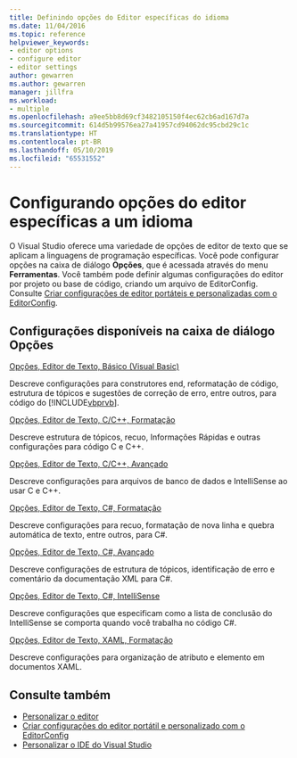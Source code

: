```yaml
---
title: Definindo opções do Editor específicas do idioma
ms.date: 11/04/2016
ms.topic: reference
helpviewer_keywords:
- editor options
- configure editor
- editor settings
author: gewarren
ms.author: gewarren
manager: jillfra
ms.workload:
- multiple
ms.openlocfilehash: a9ee5bb8d69cf3482105150f4ec62cb6ad167d7a
ms.sourcegitcommit: 614d5b99576ea27a41957cd94062dc95cbd29c1c
ms.translationtype: HT
ms.contentlocale: pt-BR
ms.lasthandoff: 05/10/2019
ms.locfileid: "65531552"
---
```

# <a name="setting-language-specific-editor-options"></a>Configurando opções do editor específicas a um idioma

O Visual Studio oferece uma variedade de opções de editor de texto que se aplicam a linguagens de programação específicas. Você pode configurar opções na caixa de diálogo **Opções**, que é acessada através do menu **Ferramentas**. Você também pode definir algumas configurações do editor por projeto ou base de código, criando um arquivo de EditorConfig. Consulte [Criar configurações de editor portáteis e personalizadas com o EditorConfig](../../ide/create-portable-custom-editor-options.md).

## <a name="settings-available-in-the-options-dialog-box"></a>Configurações disponíveis na caixa de diálogo Opções

 [Opções, Editor de Texto, Básico (Visual Basic)](../../ide/reference/options-text-editor-basic-visual-basic.md)

 Descreve configurações para construtores end, reformatação de código, estrutura de tópicos e sugestões de correção de erro, entre outros, para código do [!INCLUDE[vbprvb](../../code-quality/includes/vbprvb_md.md)].

 [Opções, Editor de Texto, C/C++, Formatação](../../ide/reference/options-text-editor-c-cpp-formatting.md)

 Descreve estrutura de tópicos, recuo, Informações Rápidas e outras configurações para código C e C++.

 [Opções, Editor de Texto, C/C++, Avançado](../../ide/reference/options-text-editor-c-cpp-advanced.md)

 Descreve configurações para arquivos de banco de dados e IntelliSense ao usar C e C++.

 [Opções, Editor de Texto, C#, Formatação](../../ide/reference/options-text-editor-csharp-formatting.md)

 Descreve configurações para recuo, formatação de nova linha e quebra automática de texto, entre outros, para C#.

 [Opções, Editor de Texto, C#, Avançado](../../ide/reference/options-text-editor-csharp-advanced.md)

 Descreve configurações de estrutura de tópicos, identificação de erro e comentário da documentação XML para C#.

 [Opções, Editor de Texto, C#, IntelliSense](../../ide/reference/options-text-editor-csharp-intellisense.md)

 Descreve configurações que especificam como a lista de conclusão do IntelliSense se comporta quando você trabalha no código C#.

 [Opções, Editor de Texto, XAML, Formatação](../../ide/reference/options-text-editor-xaml-formatting.md)

 Descreve configurações para organização de atributo e elemento em documentos XAML.

## <a name="see-also"></a>Consulte também

- [Personalizar o editor](../how-to-change-text-case-in-the-editor.md)
- [Criar configurações do editor portátil e personalizado com o EditorConfig](../../ide/create-portable-custom-editor-options.md)
- [Personalizar o IDE do Visual Studio](../../ide/personalizing-the-visual-studio-ide.md)